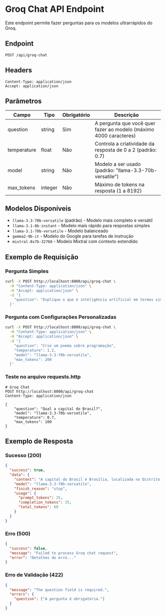 # Groq Chat API Endpoint

Este endpoint permite fazer perguntas para os modelos ultrarrápidos do Groq.

## Endpoint
```
POST /api/groq-chat
```

## Headers
```
Content-Type: application/json
Accept: application/json
```

## Parâmetros

| Campo | Tipo | Obrigatório | Descrição |
|-------|------|-------------|-----------|
| question | string | Sim | A pergunta que você quer fazer ao modelo (máximo 4000 caracteres) |
| temperature | float | Não | Controla a criatividade da resposta de 0 a 2 (padrão: 0.7) |
| model | string | Não | Modelo a ser usado (padrão: "llama-3.3-70b-versatile") |
| max_tokens | integer | Não | Máximo de tokens na resposta (1 a 8192) |

## Modelos Disponíveis

- `llama-3.3-70b-versatile` (padrão) - Modelo mais completo e versátil
- `llama-3.1-8b-instant` - Modelo mais rápido para respostas simples
- `llama-3.1-70b-versatile` - Modelo balanceado
- `gemma2-9b-it` - Modelo do Google para tarefas de instrução
- `mixtral-8x7b-32768` - Modelo Mixtral com contexto estendido

## Exemplo de Requisição

### Pergunta Simples
```bash
curl -X POST http://localhost:8000/api/groq-chat \
  -H "Content-Type: application/json" \
  -H "Accept: application/json" \
  -d '{
    "question": "Explique o que é inteligência artificial em termos simples"
  }'
```

### Pergunta com Configurações Personalizadas
```bash
curl -X POST http://localhost:8000/api/groq-chat \
  -H "Content-Type: application/json" \
  -H "Accept: application/json" \
  -d '{
    "question": "Crie um poema sobre programação",
    "temperature": 1.2,
    "model": "llama-3.3-70b-versatile",
    "max_tokens": 200
  }'
```

### Teste no arquivo requests.http
```http
# Groq Chat
POST http://localhost:8000/api/groq-chat
Content-Type: application/json

{
    "question": "Qual a capital do Brasil?",
    "model": "llama-3.3-70b-versatile",
    "temperature": 0.7,
    "max_tokens": 100
}
```

## Exemplo de Resposta

### Sucesso (200)
```json
{
  "success": true,
  "data": {
    "content": "A capital do Brasil é Brasília, localizada no Distrito Federal. A cidade foi inaugurada em 1960 e foi planejada especificamente para ser a capital federal do país.",
    "model": "llama-3.3-70b-versatile",
    "finish_reason": "stop",
    "usage": {
      "prompt_tokens": 25,
      "completion_tokens": 35,
      "total_tokens": 60
    }
  }
}
```

### Erro (500)
```json
{
  "success": false,
  "message": "Failed to process Groq chat request",
  "error": "Detalhes do erro..."
}
```

### Erro de Validação (422)
```json
{
  "message": "The question field is required.",
  "errors": {
    "question": ["A pergunta é obrigatória."]
  }
}
```